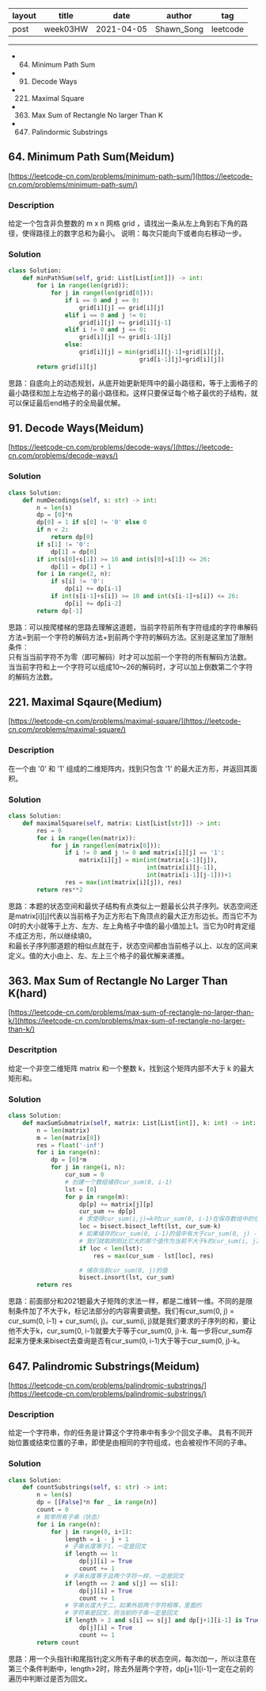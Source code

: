 |   layout  |   title | date | author  | tag |
|  ----  | ----  | ---- | ---- | ---- |
|  post | week03HW |  2021-04-05 | Shawn_Song  | leetcode
-------
  
* 64. Minimum Path Sum
* 91. Decode Ways
* 221. Maximal Square
* 363. Max Sum of Rectangle No larger Than K
* 647. Palindormic Substrings


## 64. Minimum Path Sum(Meidum)

[https://leetcode-cn.com/problems/minimum-path-sum/](https://leetcode-cn.com/problems/minimum-path-sum/)

### Description
给定一个包含非负整数的 m x n 网格 grid ，请找出一条从左上角到右下角的路径，使得路径上的数字总和为最小。
说明：每次只能向下或者向右移动一步。  

### Solution
```python
class Solution:
    def minPathSum(self, grid: List[List[int]]) -> int:
        for i in range(len(grid)):
            for j in range(len(grid[0])):
                if i == 0 and j == 0:
                    grid[i][j] == grid[i][j]
                elif i == 0 and j != 0:
                    grid[i][j] += grid[i][j-1] 
                elif i != 0 and j == 0:
                    grid[i][j] += grid[i-1][j]
                else:
                    grid[i][j] = min(grid[i][j-1]+grid[i][j], 
                                     grid[i-1][j]+grid[i][j])
        return grid[i][j]
```
思路：自底向上的动态规划，从底开始更新矩阵中的最小路径和，等于上面格子的最小路径和加上左边格子的最小路径和。这样只要保证每个格子最优的子结构，就可以保证最后end格子的全局最优解。

## 91. Decode Ways(Meidum)

[https://leetcode-cn.com/problems/decode-ways/](https://leetcode-cn.com/problems/decode-ways/)

### Solution
```python
class Solution:
    def numDecodings(self, s: str) -> int:
        n = len(s)
        dp = [0]*n
        dp[0] = 1 if s[0] != '0' else 0
        if n < 2:
            return dp[0]
        if s[1] != '0':
            dp[1] = dp[0]
        if int(s[0]+s[1]) >= 10 and int(s[0]+s[1]) <= 26:
            dp[1] = dp[1] + 1
        for i in range(2, n):
            if s[i] != '0':
                dp[i] += dp[i-1]
            if int(s[i-1]+s[i]) >= 10 and int(s[i-1]+s[i]) <= 26:
                dp[i] += dp[i-2]
        return dp[-1]
```
思路：可以按爬楼梯的思路去理解这道题，当前字符前所有字符组成的字符串解码方法=到前一个字符的解码方法+到前两个字符的解码方法。区别是这里加了限制条件：  
只有当当前字符不为零（即可解码）时才可以加前一个字符的所有解码方法数。  
当当前字符和上一个字符可以组成10～26的解码时，才可以加上倒数第二个字符的解码方法数。


## 221. Maximal Sqaure(Medium)

[https://leetcode-cn.com/problems/maximal-square/](https://leetcode-cn.com/problems/maximal-square/)

### Description
在一个由 '0' 和 '1' 组成的二维矩阵内，找到只包含 '1' 的最大正方形，并返回其面积。

### Solution
```python
class Solution:
    def maximalSquare(self, matrix: List[List[str]]) -> int:
        res = 0
        for i in range(len(matrix)):
            for j in range(len(matrix[0])):
                if i != 0 and j != 0 and matrix[i][j] == '1':
                    matrix[i][j] = min(int(matrix[i-1][j]),
                                       int(matrix[i][j-1]),
                                       int(matrix[i-1][j-1]))+1
                res = max(int(matrix[i][j]), res)
        return res**2
```
思路：本题的状态空间和最优子结构有点类似上一题最长公共子序列。状态空间还是matrix[i][j]代表以当前格子为正方形右下角顶点的最大正方形边长。而当它不为0时的大小就等于上方、左方、左上角格子中值的最小值加上1。当它为0时肯定组不成正方形，所以继续填0。  
和最长子序列那道题的相似点就在于，状态空间都由当前格子以上、以左的区间来定义。值的大小由上、左、左上三个格子的最优解来递推。  


## 363. Max Sum of  Rectangle No Larger Than K(hard)

[https://leetcode-cn.com/problems/max-sum-of-rectangle-no-larger-than-k/](https://leetcode-cn.com/problems/max-sum-of-rectangle-no-larger-than-k/)

### Descritption
给定一个非空二维矩阵 matrix 和一个整数 k，找到这个矩阵内部不大于 k 的最大矩形和。

### Solution
```python
class Solution:
    def maxSumSubmatrix(self, matrix: List[List[int]], k: int) -> int:
        n = len(matrix)
        m = len(matrix[0])
        res = float('-inf')
        for i in range(n):
            dp = [0]*m
            for j in range(i, n):
                cur_sum = 0
                # 创建一个数组储存cur_sum(0, i-1)
                lst = [0]
                for p in range(m):
                    dp[p] += matrix[j][p]
                    cur_sum += dp[p]
                    # 求使得cur_sum(i,j)=k时cur_sum(0, i-1)在保存数组中的位置
                    loc = bisect.bisect_left(lst, cur_sum-k)
                    # 如果储存的cur_sum(0, i-1)的值中有大于cur_sum(0, j) - k的，
                    # 我们就取刚刚比它大的那个值作为当前不大于k的cur_sum(i, j)
                    if loc < len(lst):
                        res = max(cur_sum - lst[loc], res)

                    # 储存当前cur_sum(0, j)的值
                    bisect.insort(lst, cur_sum)
        return res
```
思路：前面部分和2021题最大子矩阵的求法一样，都是二维转一维。不同的是限制条件加了不大于k，标记法部分的内容需要调整。我们有cur_sum(0, j) = cur_sum(0, i-1) + cur_sum(i, j)。cur_sum(i, j)就是我们要求的子序列的和，要让他不大于k，cur_sum(0, i-1)就要大于等于cur_sum(0, j)-k. 每一步将cur_sum存起来方便未来bisect去查询是否有cur_sum(0, i-1)大于等于cur_sum(0, j)-k。


## 647. Palindromic Substrings(Meidum)

[https://leetcode-cn.com/problems/palindromic-substrings/](https://leetcode-cn.com/problems/palindromic-substrings/)

### Description
给定一个字符串，你的任务是计算这个字符串中有多少个回文子串。
具有不同开始位置或结束位置的子串，即使是由相同的字符组成，也会被视作不同的子串。  

### Solution
```python
class Solution:
    def countSubstrings(self, s: str) -> int:
        n = len(s)
        dp = [[False]*n for _ in range(n)]
        count = 0
        # 枚举所有子串（状态）
        for i in range(n):
            for j in range(0, i+1):
                length = i - j + 1
                # 子串长度等于1，一定是回文
                if length == 1:
                    dp[j][i] = True
                    count += 1
                # 子串长度等于且两个字符一样，一定是回文
                if length == 2 and s[j] == s[i]:
                    dp[j][i] = True
                    count += 1
                # 字串长度大于二，如果外层两个字符相等，里面的
                # 字符串是回文，则当前的子串一定是回文
                if length > 2 and s[i] == s[j] and dp[j+1][i-1] is True:
                    dp[j][i] = True
                    count += 1
        return count
```
思路：用一个头指针i和尾指针j定义所有子串的状态空间，每次i加一，所以注意在第三个条件判断中，length>2时，除去外层两个字符，dp[j+1][i-1]一定在之前的遍历中判断过是否为回文。